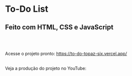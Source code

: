 <h1>To-Do List</h1>

<h2>Feito com HTML, CSS e JavaScript</h2>
<br><br>

Acesse o projeto pronto: https://to-do-topaz-six.vercel.app/
<br><br>

Veja a produção do projeto no YouTube:
